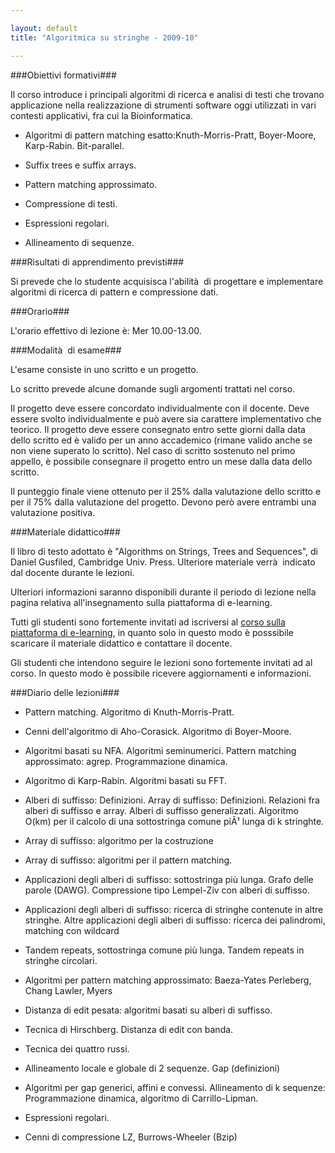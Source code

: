 ```yaml
---

layout: default
title: "Algoritmica su stringhe - 2009-10"

---
```


###Obiettivi formativi###

Il corso introduce i principali algoritmi di ricerca e analisi di testi che trovano applicazione nella realizzazione di strumenti software oggi utilizzati in vari contesti applicativi, fra cui la Bioinformatica.


* Algoritmi di pattern matching esatto:Knuth-Morris-Pratt, Boyer-Moore, Karp-Rabin. Bit-parallel.

* Suffix trees e suffix arrays.

* Pattern matching approssimato.

* Compressione di testi.

* Espressioni regolari.

* Allineamento di sequenze.


###Risultati di apprendimento previsti###

Si prevede che lo studente acquisisca l'abilità  di progettare e implementare algoritmi di ricerca di pattern e compressione dati.

###Orario###

L'orario effettivo di lezione è: Mer 10.00-13.00.


###Modalità  di esame###

L'esame consiste in uno scritto e un progetto.

Lo scritto prevede alcune domande sugli argomenti trattati nel corso.

Il progetto deve essere concordato individualmente con il docente. Deve essere svolto individualmente e può avere sia carattere implementativo che teorico. Il progetto deve essere consegnato entro sette giorni dalla data dello scritto ed è valido per un anno accademico (rimane valido anche se non viene superato lo scritto). Nel caso di scritto sostenuto nel primo appello, è possibile consegnare il progetto entro un mese dalla data dello scritto.

Il punteggio finale viene ottenuto per il 25% dalla valutazione dello scritto e per il 75% dalla valutazione del progetto. Devono però avere entrambi una valutazione positiva.

###Materiale didattico###

Il libro di testo adottato è "Algorithms on Strings, Trees and Sequences", di Daniel Gusfiled, Cambridge Univ. Press. Ulteriore materiale verrà  indicato dal docente durante le lezioni.

Ulteriori informazioni saranno disponibili durante il periodo di lezione nella pagina relativa all'insegnamento sulla piattaforma di e-learning.

Tutti gli studenti sono fortemente invitati ad iscriversi al <a title="http://informatica.elearning.unimib.it/course/view.php?id=193" href="http://informatica.elearning.unimib.it/course/view.php?id=193">corso sulla piattaforma di e-learning</a>, in quanto solo in questo modo è posssibile scaricare il materiale didattico e contattare il docente.

Gli studenti che intendono seguire le lezioni sono fortemente invitati ad al corso. In questo modo è possibile ricevere aggiornamenti e informazioni.

###Diario delle lezioni###



* Pattern matching. Algoritmo di Knuth-Morris-Pratt.

* Cenni dell'algoritmo di Aho-Corasick. Algoritmo di Boyer-Moore.

* Algoritmi basati su NFA. Algoritmi seminumerici. Pattern matching approssimato: agrep. Programmazione dinamica.

* Algoritmo di Karp-Rabin. Algoritmi basati su FFT.

* Alberi di suffisso: Definizioni. Array di suffisso: Definizioni. Relazioni fra alberi di suffisso e array. Alberi di suffisso generalizzati. Algoritmo O(km) per il calcolo di una sottostringa comune piÃ¹ lunga di k stringhte.

* Array di suffisso: algoritmo per la costruzione

* Array di suffisso: algoritmi per il pattern matching.

* Applicazioni degli alberi di suffisso: sottostringa più lunga. Grafo delle parole (DAWG). Compressione tipo Lempel-Ziv con alberi di suffisso.

* Applicazioni degli alberi di suffisso: ricerca di stringhe contenute in altre stringhe. Altre applicazioni degli alberi di suffisso: ricerca dei palindromi, matching con wildcard

* Tandem repeats, sottostringa comune più lunga. Tandem repeats in stringhe circolari.

* Algoritmi per pattern matching approssimato: Baeza-Yates Perleberg, Chang Lawler, Myers

* Distanza di edit pesata: algoritmi basati su alberi di suffisso.

* Tecnica di Hirschberg. Distanza di edit con banda.

* Tecnica dei quattro russi.

* Allineamento locale e globale di 2 sequenze. Gap (definizioni)

* Algoritmi per gap generici, affini e convessi. Allineamento di k sequenze: Programmazione dinamica, algoritmo di Carrillo-Lipman.

* Espressioni regolari.

* Cenni di compressione LZ, Burrows-Wheeler (Bzip)

